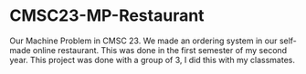 # CMSC23-MP-Restaurant
Our Machine Problem in CMSC 23. We made an ordering system in our self-made online restaurant.  This was done in the first semester of my second year. This project was done with a group of 3, I did this with my classmates. 
